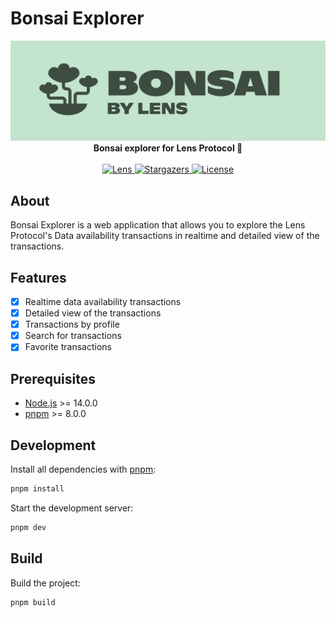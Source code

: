 # Bonsai Explorer
                                                                                                                     
<img src="./public/cover.png"/>

<div align="center">
    <strong>Bonsai explorer for Lens Protocol 🌿</strong>
</div>
<br>
<div align="center">
    <a href="https://lenster.xyz/u/lensprotocol">
        <img src="https://lens-badge.vercel.app/api/badge/lensprotocol" alt="Lens">
    </a>
    <a href="https://github.com/lens-protocol/bonsai-explorer/stargazers">
        <img src="https://img.shields.io/github/stars/lens-protocol/bonsai-explorer?label=Stars&logo=github" alt="Stargazers">
    </a>
    <a href="https://github.com/lens-protocol/lenster/blob/main/LICENSE">
        <img src="https://img.shields.io/github/license/lens-protocol/bonsai-explorer?label=Licence&logo=gnu" alt="License">
    </a>
</div>

## About

Bonsai Explorer is a web application that allows you to explore the Lens Protocol's Data availability transactions in realtime and detailed view of the transactions.

## Features

- [x] Realtime data availability transactions
- [x] Detailed view of the transactions
- [x] Transactions by profile
- [x] Search for transactions
- [x] Favorite transactions

## Prerequisites

- [Node.js](https://nodejs.org/en/) >= 14.0.0
- [pnpm](https://pnpm.io/) >= 8.0.0

## Development

Install all dependencies with [pnpm](https://pnpm.io/):

```sh
pnpm install
```

Start the development server:

```sh
pnpm dev
```

## Build

Build the project:

```sh
pnpm build
```
